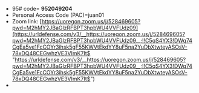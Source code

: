  + 95# code= **952049204**
+ Personal Access Code (PAC)=juan01
+ Zoom link: [https://uoregon.zoom.us/j/528469605?pwd=M2hMY2JBaGlzRFBPT3hpbWU4VVFUdz09](https://urldefense.com/v3/__https://uoregon.zoom.us/j/528469605?pwd=M2hMY2JBaGlzRFBPT3hpbWU4VVFUdz09__;!!C5qS4YX3!DWq74CgEa5ve1FcCOYr3ihsk5gF55KWVtEkdYY8uF5na2YuDbXtwteyASOsV-78xDQ48CEGwhzVE3VImK7It$ "https://urldefense.com/v3/__https://uoregon.zoom.us/j/528469605?pwd=M2hMY2JBaGlzRFBPT3hpbWU4VVFUdz09__;!!C5qS4YX3!DWq74CgEa5ve1FcCOYr3ihsk5gF55KWVtEkdYY8uF5na2YuDbXtwteyASOsV-78xDQ48CEGwhzVE3VImK7It$")
+ 